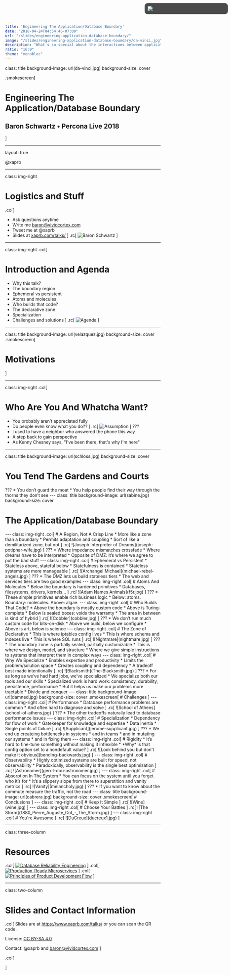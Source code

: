 ```yaml
---
title: 'Engineering The Application/Database Boundary'
date: "2018-04-24T04:54:46-07:00"
url: "/slides/engineering-application-database-boundary/"
image: "/slides/engineering-application-database-boundary/da-vinci.jpg"
description: "What's so special about the interactions between applications and databases?"
ratio: "16:9"
theme: "monobloc"
---
```

class: title
background-image: url(da-vinci.jpg)
background-size: cover

.smokescreen[
# Engineering The Application/Database Boundary 
## Baron Schwartz &bullet; Percona Live 2018
]

<div style="position: absolute; right: 10px; top: 10px; width: 250px;
background-color: rgba(0,0,0,.7); padding: 10px; border-radius: 10px">
<img src=vividcortex-horizontal-white-rgb.svg>
</div>

---
layout: true
<div class="remark-slide-number" style="left: 20px; right: unset">@xaprb</div>

---
class: img-right
# Logistics and Stuff
.col[
- Ask questions anytime
- Write me baron@vividcortex.com
- Tweet me at @xaprb
- Slides at [xaprb.com/talks/](https://www.xaprb.com/talks/)
]
.rc[
![Baron Schwartz](headshot.jpg)
]

---
class: img-right
.col[
# Introduction and Agenda
* Why this talk?
* The boundary region
* Ephemeral vs persistent
* Atoms and molecules
* Who builds that code?
* The declarative zone
* Specialization
* Challenges and solutions
]
.rc[
![Agenda](agenda.jpg)
]

---
class: title
background-image: url(velazquez.jpg)
background-size: cover
.smokescreen[
# Motivations
]

---
class: img-right
.col[
# Who Are You And Whatcha Want?
* You probably aren’t appreciated fully
* Do people even know what you do??
]
.rc[
![Assumption](assumption.jpg)
]
???
* I used to have a neighbor who answered the phone this way
* A step back to gain perspective
* As Kenny Chesney says, "I've been there, that's why I'm here"

---
class: title
background-image: url(schloss.jpg)
background-size: cover
<div class="smokescreen" style="top:20px">
<h1>You Tend The Gardens and Courts</h1>
</div>
???
* You don’t guard the moat
* You help people find their way through the thorns they don’t see
---
class: title
background-image: url(sabine.jpg)
background-size: cover
<div class="smokescreen" style="top:67%">
<h1>The Application/Database Boundary</h1>
</div>
---
class: img-right
.col[
# A Region, Not A Crisp Line
* More like a zone than a boundary
* Permits adaptation and coupling
* Sort of like a demilitarized zone, but not
]
.rc[
![Joseph Interpreter of Dreams](joseph-potiphar-wife.jpg)
]
???
* Where impedance mismatches crossfade
* Where dreams have to be interpreted
* Opposite of DMZ: it’s where we agree to put the bad stuff
---
class: img-right
.col[
# Ephemeral vs Persistent
* Stateless above, stateful below
* Statefulness is contained
* Stateless systems are more manageable
]
.rc[
![Archangel Michael](michael-rebel-angels.jpg)
]
???
* The DMZ lets us build stateless tiers
* The web and services tiers are two good examples
---
class: img-right
.col[
# Atoms And Molecules
* Below the boundary is hardened primitives
* Databases, filesystems, drivers, kernels...
]
.rc[
![Adam Names Animals](f5r.jpg)
]
???
* These simple primitives enable rich business logic
* Below: atoms. Boundary: molecules. Above: algae.
---
class: img-right
.col[
# Who Builds That Code?
* Above the boundary is mostly custom code
* Above is Turing-complete
* Below is sealed boxes: voids the warranty
* The area in between is kind of hybrid
]
.rc[
![Cobbler](cobbler.jpg)
]
???
* We don’t run much custom code for bits-on-disk
* Above we build, below we configure
* Above is art, below is science
---
class: img-right
.col[
# The Zone of Declarative
* This is where iptables config lives
* This is where schema and indexes live
* This is where SQL runs
]
.rc[
![Nightmare](nightmare.jpg)
]
???
* The boundary zone is partially sealed, partially customizable
* This is where we design, model, and structure
* Where we give simple instructions to systems that interpret them in complex ways
---
class: img-right
.col[
# Why We Specialize
* Enables expertise and productivity
* Limits the problem/solution space
* Creates coupling and dependency
* A tradeoff best made intentionally
]
.rc[
![Blacksmith](The-Blacksmith.jpg)
]
???
* For as long as we’ve had hard jobs, we’ve specialized
* We specialize both our tools and our skills
* Specialized work is hard work: consistency, durability, persistence, performance
* But it helps us make our problems more tractable
* Divide and conquer
---
class: title
background-image: url(damned.jpg)
background-size: cover
.smokescreen[
# Challenges
]
---
class: img-right
.col[
# Performance
* Database performance problems are common
* And often hard to diagnose and solve
]
.rc[
![School of Athens](school-of-athens.jpg)
]
???
* The other tradeoffs naturally lead to database performance issues
---
class: img-right
.col[
# Specialization
* Dependency for flow of work
* Gatekeeper for knowledge and expertise
* Data inertia
* Single points of failure
]
.rc[
![Supplicant](jerome-supplicant.jpg)
]
???
* We end up createing bottlenecks in systems
* and in teams
* and in mutating our systems
* and in fixing them
---
class: img-right
.col[
# Rigidity
* It’s hard to fine-tune something without making it inflexible
* *Why* is that config option set to a nondefault value?
]
.rc[
![Look behind you but don't make it obvious](bending-backwards.jpg)
]
---
class: img-right
.col[
# Observability
* Highly optimized systems are built for speed, not observability
* Paradoxically, observability is the single best optimization
]
.rc[
![Astronomer](gerrit-dou-astronomer.jpg)
]
---
class: img-right
.col[
# Absorption In The System
* You can focus on the system until you forget who it’s for
* It’s a slippery slope from there to superstition and vanity metrics
]
.rc[
![Vanity](melancholy.jpg)
]
???
* If you want to know about the commute measure the traffic, not the road
---
class: title
background-image: url(cabrera.jpg)
background-size: cover
.smokescreen[
# Conclusions
]
---
class: img-right
.col[
# Keep It Simple
]
.rc[
![Wine](wine.jpg)
]
---
class: img-right
.col[
# Choose Your Battles
]
.rc[
![The Storm](1880_Pierre_Auguste_Cot_-_The_Storm.jpg)
]
---
class: img-right
.col[
# You're Awesome
]
.rc[
![DuCreux](ducreux1.jpg)
]

---
class: three-column
# Resources

.col[
[![Database Reliability Engineering](smartmockups_jgdsglb7.jpg)](https://www.amazon.com/Database-Reliability-Engineering-Designing-Operating/dp/1491925949?tag=xaprb-20)
]
.col[
[![Production-Ready Microservices](smartmockups_jgdsp7xk.jpg)](https://www.amazon.com/Production-Ready-Microservices/dp/1491965975?tag=xaprb-20)
]
.col[
[![Principles of Product Development Flow](smartmockups_jgdsudi9.jpg)](https://www.amazon.com/Principles-Product-Development-Flow/dp/B00K7OWG7O?tag=xaprb-20)
]

---
class: two-column
# Slides and Contact Information

.col[
Slides are at https://www.xaprb.com/talks/ or you can scan the QR code.

License: [CC BY-SA 4.0](https://creativecommons.org/licenses/by-sa/4.0/)

Contact: @xaprb and baron@vividcortex.com
]

.col[
<div id="qrcode"></div>
]
